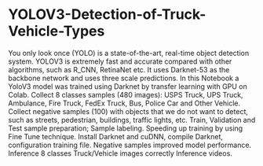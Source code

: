 # YOLOV3-Detection-of-Truck-Vehicle-Types
You only look once (YOLO) is a state-of-the-art, real-time object detection system. YOLOV3 is extremely fast and accurate compared with other algorithms, such as R_CNN, RetinaNet etc. It uses Darknet-53 as the backbone network and uses three scale predictions. In this Notebook a YoloV3 model was trained using Darknet by transfer learning with GPU on Colab. Collect 8 classes samples (480 images): USPS Truck, UPS Truck, Ambulance, Fire Truck, FedEx Truck, Bus, Police Car and Other Vehicle. Collect negative samples (100) with objects that we do not want to detect, such as streets, pedestrian, buildings, traffic lights, etc. Train, Validation and Test sample preparation; Sample labeling. Speeding up training by using Fine Tune technique. Install Darknet and cuDNN, compile Darknet, configuration training file. Negative samples improved model performance. Inference 8 classes Truck/Vehicle images correctly Inference videos.
